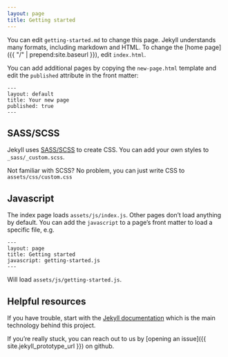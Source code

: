 ```yaml
---
layout: page
title: Getting started
---
```


You can edit `getting-started.md` to change this page. Jekyll understands many
formats, including markdown and HTML. To change the [home page]({{ "/"
| prepend:site.baseurl }}), edit `index.html`.

You can add additional pages by copying the `new-page.html` template and edit
the `published` attribute in the front matter:

```
---
layout: default
title: Your new page
published: true
---
```


## SASS/SCSS

Jekyll uses [SASS/SCSS](http://sass-lang.com/) to create CSS. You can add your
own styles to `_sass/_custom.scss`.

Not familiar with SCSS? No problem, you can just write CSS to `assets/css/custom.css`


## Javascript

The index page loads `assets/js/index.js`. Other pages don’t load anything by
default. You can add the `javascript` to a page’s front matter to load a specific
file, e.g.

```
---
layout: page
title: Getting started
javascript: getting-started.js
---
```

Will load `assets/js/getting-started.js`.


## Helpful resources

If you have trouble, start with the [Jekyll
documentation](https://jekyllrb.com/docs/home/) which is the main technology
behind this project.

If you’re really stuck, you can reach out to us by [opening an
issue]({{ site.jekyll_prototype_url }}) on github.
